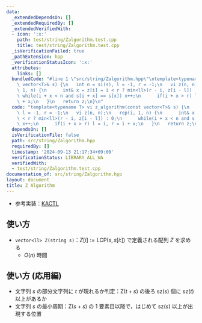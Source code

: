 ```yaml
---
data:
  _extendedDependsOn: []
  _extendedRequiredBy: []
  _extendedVerifiedWith:
  - icon: ':x:'
    path: test/string/Zalgorithm.test.cpp
    title: test/string/Zalgorithm.test.cpp
  _isVerificationFailed: true
  _pathExtension: hpp
  _verificationStatusIcon: ':x:'
  attributes:
    links: []
  bundledCode: "#line 1 \"src/string/Zalgorithm.hpp\"\ntemplate<typename T> vi z_algorithm(const\
    \ vector<T>& s) {\n   int n = si(s), l = -1, r = -1;\n   vi z(n, n);\n   rep(i,\
    \ 1, n) {\n      int& x = z[i] = i < r ? min<ll>(r - i, z[i - l]) : 0;\n     \
    \ while(i + x < n and s[i + x] == s[x]) x++;\n      if(i + x > r) l = i, r = i\
    \ + x;\n   }\n   return z;\n}\n"
  code: "template<typename T> vi z_algorithm(const vector<T>& s) {\n   int n = si(s),\
    \ l = -1, r = -1;\n   vi z(n, n);\n   rep(i, 1, n) {\n      int& x = z[i] = i\
    \ < r ? min<ll>(r - i, z[i - l]) : 0;\n      while(i + x < n and s[i + x] == s[x])\
    \ x++;\n      if(i + x > r) l = i, r = i + x;\n   }\n   return z;\n}"
  dependsOn: []
  isVerificationFile: false
  path: src/string/Zalgorithm.hpp
  requiredBy: []
  timestamp: '2024-09-13 21:17:34+09:00'
  verificationStatus: LIBRARY_ALL_WA
  verifiedWith:
  - test/string/Zalgorithm.test.cpp
documentation_of: src/string/Zalgorithm.hpp
layout: document
title: Z Algorithm
---
```

- 参考実装：[KACTL](https://github.com/kth-competitive-programming/kactl/blob/c52bac765cdd9cda1def052c698ffa7bd3318d29/content/strings/KMP.h)

## 使い方

- `vector<ll> Z(string s)`：$Z[i] := \text{LCP}(s, s[i:])$ で定義される配列 $Z$ を求める
    - $O(n)$ 時間

## 使い方 (応用編)

- 文字列 $s$ の部分文字列に $t$ が現れるか判定：$\text{Z}(t + s)$ の後ろ $\text{sz}(s)$ 個に $\text{sz}(t)$ 以上があるか
- 文字列 $s$ の最小周期：$\text{Z}(s + s)$ の $1$ 要素目以降で，はじめて $\text{sz}(s)$ 以上が出現する位置

